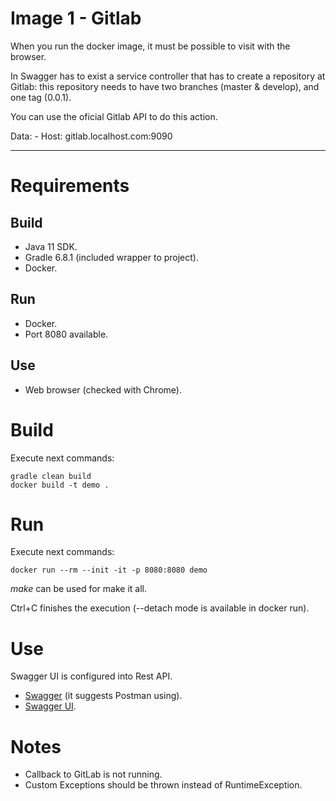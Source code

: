 # Image 1 - Gitlab

When you run the docker image, it must be possible to visit with the browser.

In Swagger has to exist a service controller that has to create a repository at Gitlab: this
repository needs to have two branches (master & develop), and one tag (0.0.1).

You can use the oficial Gitlab API to do this action.

Data:
	- Host: gitlab.localhost.com:9090

------------

# Requirements

## Build

* Java 11 SDK.
* Gradle 6.8.1 (included wrapper to project).
* Docker.

## Run

* Docker.
* Port 8080 available.

## Use

* Web browser (checked with Chrome).

# Build

Execute next commands:

```
gradle clean build
docker build -t demo .
```

# Run

Execute next commands:

```
docker run --rm --init -it -p 8080:8080 demo
```

*make* can be used for make it all.

Ctrl+C finishes the execution (--detach mode is available in docker run).

# Use

Swagger UI is configured into Rest API. 

* [Swagger](http://localhost:8080/v2/api-docs) (it suggests Postman using).
* [Swagger UI](http://localhost:8080/swagger-ui.html).

# Notes

* Callback to GitLab is not running.
* Custom Exceptions should be thrown instead of RuntimeException.